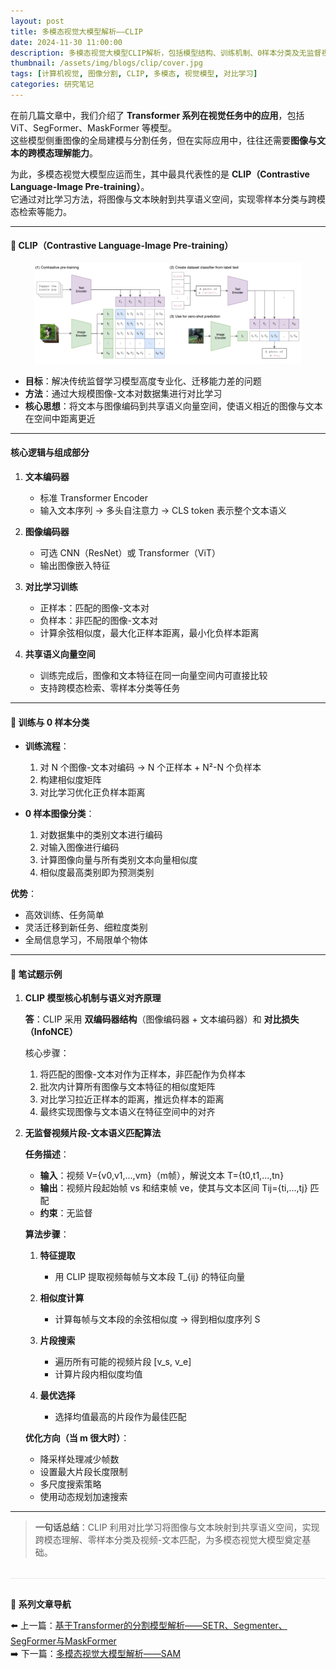 ```yaml
---
layout: post
title: 多模态视觉大模型解析——CLIP
date: 2024-11-30 11:00:00
description: 多模态视觉大模型CLIP解析，包括模型结构、训练机制、0样本分类及无监督视频-文本匹配算法。
thumbnail: /assets/img/blogs/clip/cover.jpg
tags: [计算机视觉, 图像分割, CLIP, 多模态, 视觉模型, 对比学习]
categories: 研究笔记
---
```


在前几篇文章中，我们介绍了 **Transformer 系列在视觉任务中的应用**，包括 ViT、SegFormer、MaskFormer 等模型。  
这些模型侧重图像的全局建模与分割任务，但在实际应用中，往往还需要**图像与文本的跨模态理解能力**。  

为此，多模态视觉大模型应运而生，其中最具代表性的是 **CLIP（Contrastive Language-Image Pre-training）**。  
它通过对比学习方法，将图像与文本映射到共享语义空间，实现零样本分类与跨模态检索等能力。  

---

#### **📌 CLIP（Contrastive Language-Image Pre-training）**

<div style="text-align:center">
  <img src="/assets/img/blogs/clip/clip.png" alt="CLIP结构" style="max-width:85%; height:auto;">
</div>

- **目标**：解决传统监督学习模型高度专业化、迁移能力差的问题  
- **方法**：通过大规模图像-文本对数据集进行对比学习  
- **核心思想**：将文本与图像编码到共享语义向量空间，使语义相近的图像与文本在空间中距离更近  

---

#### **核心逻辑与组成部分**

1. **文本编码器**  
   - 标准 Transformer Encoder  
   - 输入文本序列 → 多头自注意力 → CLS token 表示整个文本语义  

2. **图像编码器**  
   - 可选 CNN（ResNet）或 Transformer（ViT）  
   - 输出图像嵌入特征  

3. **对比学习训练**  
   - 正样本：匹配的图像-文本对  
   - 负样本：非匹配的图像-文本对  
   - 计算余弦相似度，最大化正样本距离，最小化负样本距离  

4. **共享语义向量空间**  
   - 训练完成后，图像和文本特征在同一向量空间内可直接比较  
   - 支持跨模态检索、零样本分类等任务  

---

#### **📌 训练与 0 样本分类**

- **训练流程**：  
  1. 对 N 个图像-文本对编码 → N 个正样本 + N²-N 个负样本  
  2. 构建相似度矩阵  
  3. 对比学习优化正负样本距离  

- **0 样本图像分类**：  
  1. 对数据集中的类别文本进行编码  
  2. 对输入图像进行编码  
  3. 计算图像向量与所有类别文本向量相似度  
  4. 相似度最高类别即为预测类别  

**优势**：
- 高效训练、任务简单  
- 灵活迁移到新任务、细粒度类别  
- 全局信息学习，不局限单个物体  

---

#### **📌 笔试题示例**

1. **CLIP 模型核心机制与语义对齐原理**

   **答**：CLIP 采用 **双编码器结构**（图像编码器 + 文本编码器）和 **对比损失（InfoNCE）**  
   
   核心步骤：
   1. 将匹配的图像-文本对作为正样本，非匹配作为负样本  
   2. 批次内计算所有图像与文本特征的相似度矩阵  
   3. 对比学习拉近正样本的距离，推远负样本的距离  
   4. 最终实现图像与文本语义在特征空间中的对齐  


2. **无监督视频片段-文本语义匹配算法**

   **任务描述**：  
   - **输入**：视频 V={v0,v1,...,vm}（m帧），解说文本 T={t0,t1,...,tn}  
   - **输出**：视频片段起始帧 vs 和结束帧 ve，使其与文本区间 Tij={ti,...,tj} 匹配  
   - **约束**：无监督  

   **算法步骤**：
   1. **特征提取**  
      - 用 CLIP 提取视频每帧与文本段 T_{ij} 的特征向量  
   
   2. **相似度计算**  
      - 计算每帧与文本段的余弦相似度 → 得到相似度序列 S  
   
   3. **片段搜索**  
      - 遍历所有可能的视频片段 [v_s, v_e]  
      - 计算片段内相似度均值  
   
   4. **最优选择**  
      - 选择均值最高的片段作为最佳匹配  

   **优化方向（当 m 很大时）**：
   - 降采样处理减少帧数  
   - 设置最大片段长度限制  
   - 多尺度搜索策略  
   - 使用动态规划加速搜索  

---

> **一句话总结**：CLIP 利用对比学习将图像与文本映射到共享语义空间，实现跨模态理解、零样本分类及视频-文本匹配，为多模态视觉大模型奠定基础。

<div class="post-navigation" style="margin-top:2rem; padding-top:1rem; border-top:1px solid #eaeaea;">
  <p style="margin-bottom:0.5rem; font-weight:600;">📖 系列文章导航</p>
  <ul style="list-style:none; padding-left:0;">
    <li>⬅️ 上一篇：<a href="{{ 'transformer-segment' | relative_url }}">基于Transformer的分割模型解析——SETR、Segmenter、SegFormer与MaskFormer</a></li>
    <li>➡️ 下一篇：<a href="{{ '/blog/2024/sam' | relative_url }}">多模态视觉大模型解析——SAM</a></li>
  </ul>
</div>